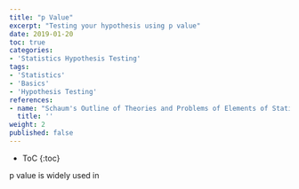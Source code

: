 ```yaml
---
title: "p Value"
excerpt: "Testing your hypothesis using p value"
date: 2019-01-20
toc: true
categories:
- 'Statistics Hypothesis Testing'
tags:
- 'Statistics'
- 'Basics'
- 'Hypothesis Testing'
references:
- name: "Schaum's Outline of Theories and Problems of Elements of Statistics II, by Ruth Bernstein and Stephen Bernstein"
  title: ''
weight: 2
published: false
---
```


* ToC
{:toc}

p value is widely used in